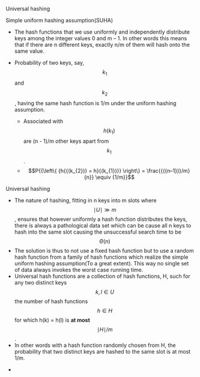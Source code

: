 Universal hashing

Simple uniform hashing assumption(SUHA)

- The hash functions that we use uniformly and independently distribute
  keys among the integer values 0 and m – 1. In other words this means
  that if there are n different keys, exactly n/m of them will hash onto
  the same value.

- Probability of two keys, say,$$k_{1}$$and$$k_{2}$$, having the same
  hash function is 1/m under the uniform hashing assumption.

  - Associated with$$h{(k_{1})}$$are (n - 1)/m other keys apart
    from$$k_{1}$$.
  - $$P{{\left\{ {h{{(k_{2})} = h}{(k_{1})}} \right\} = \frac{{({n–1})}/m}{n}} \equiv {1/m}}$$

Universal hashing

- The nature of hashing, fitting in n keys into m slots where
  $${\mid U \mid} \gg m$$, ensures that however uniformly a hash
  function distributes the keys, there is always a pathological data set
  which can be cause all n keys to hash into the same slot causing the
  unsuccessful search time to be $$\Theta{(n)}$$
- The solution is thus to not use a fixed hash function but to use a
  random hash function from a family of hash functions which realize the
  simple uniform hashing assumption(To a great extent). This way no
  single set of data always invokes the worst case running time.
- Universal hash functions are a collection of hash functions, H, such
  for any two distinct keys $$k,{l \in U}$$the number of hash
  functions$$h \in H$$for which h(k) = h(l) is **at
  most**$${\mid H \mid}/m$$.
- In other words with a hash function randomly chosen from H, the
  probability that two distinct keys are hashed to the same slot is at
  most 1/m.

<!-- -->

- 
